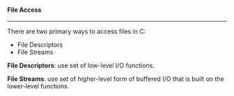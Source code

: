 #### File Access
****
There are two primary ways to access files in C:
<br>
- File Descriptors
- File Streams

**File Descriptors**: use set of low-level I/O functions.

**File Streams**: use set of higher-level form of buffered I/O that is built on the lower-level functions.